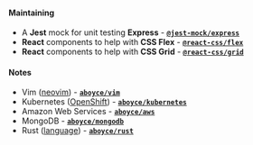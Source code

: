 #### Maintaining

- A **Jest** mock for unit testing **Express** - **[`@jest-mock/express`](https://github.com/bikk-uk/jest-mock-express)**
- **React** components to help with **CSS Flex** - **[`@react-css/flex`](https://github.com/bikk-uk/react-css-flex)**
- **React** components to help with **CSS Grid** - **[`@react-css/grid`](https://github.com/bikk-uk/react-css-grid)**

#### Notes

- Vim ([neovim](https://neovim.io)) - **[`aboyce/vim`](https://github.com/aboyce/vim)**
- Kubernetes ([OpenShift](https://www.redhat.com/en/technologies/cloud-computing/openshift)) - **[`aboyce/kubernetes`](https://github.com/aboyce/kubernetes)**
- Amazon Web Services - **[`aboyce/aws`](https://github.com/aboyce/aws)**
- MongoDB - **[`aboyce/mongodb`](https://github.com/aboyce/mongodb)**
- Rust ([language](https://www.rust-lang.org)) - **[`aboyce/rust`](https://github.com/aboyce/rust)**
